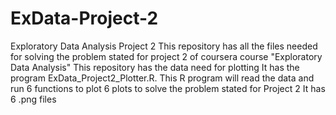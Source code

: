 # ExData-Project-2
Exploratory Data Analysis Project 2
This repository has all the files needed for solving the problem stated for project 2 of coursera course "Exploratory Data Analysis"
This repository has the data need for plotting
It has the program ExData_Project2_Plotter.R. This R program will read the data and run 6 functions to plot 6 plots to solve the problem stated for Project 2
It has 6 .png files 
